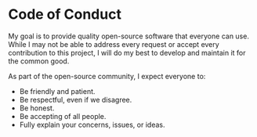 Code of Conduct
===============

My goal is to provide quality open-source software that everyone can use.
While I may not be able to address every request or accept every contribution
to this project, I will do my best to develop and maintain it for the common
good.

As part of the open-source community, I expect everyone to:

- Be friendly and patient.
- Be respectful, even if we disagree.
- Be honest.
- Be accepting of all people.
- Fully explain your concerns, issues, or ideas.
